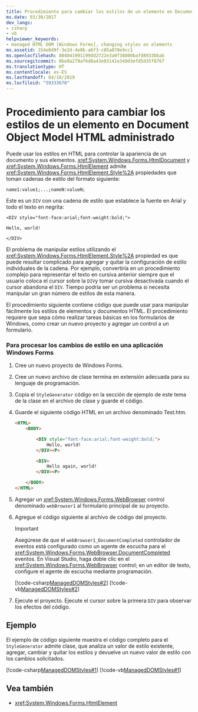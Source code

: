 ```yaml
---
title: Procedimiento para cambiar los estilos de un elemento en Document Object Model HTML administrado
ms.date: 03/30/2017
dev_langs:
- csharp
- vb
helpviewer_keywords:
- managed HTML DOM [Windows Forms], changing styles on elements
ms.assetid: 154e8d9f-3e2d-4e8b-a6f3-c85a070e9cc1
ms.openlocfilehash: 804041991199dd2722e3a0f38800bafd8933bbab
ms.sourcegitcommit: 0be8a279af6d8a43e03141e349d3efd5d35f8767
ms.translationtype: HT
ms.contentlocale: es-ES
ms.lasthandoff: 04/18/2019
ms.locfileid: "59333670"
---
```

# <a name="how-to-change-styles-on-an-element-in-the-managed-html-document-object-model"></a>Procedimiento para cambiar los estilos de un elemento en Document Object Model HTML administrado

Puede usar los estilos en HTML para controlar la apariencia de un documento y sus elementos. <xref:System.Windows.Forms.HtmlDocument> y <xref:System.Windows.Forms.HtmlElement> admite <xref:System.Windows.Forms.HtmlElement.Style%2A> propiedades que toman cadenas de estilo del formato siguiente:

`name1:value1;...;nameN:valueN;`

Este es un `DIV` con una cadena de estilo que establece la fuente en Arial y todo el texto en negrita:

`<DIV style="font-face:arial;font-weight:bold;">`

`Hello, world!`

`</DIV>`

El problema de manipular estilos utilizando el <xref:System.Windows.Forms.HtmlElement.Style%2A> propiedad es que puede resultar complicado para agregar y quitar la configuración de estilo individuales de la cadena. Por ejemplo, convertiría en un procedimiento complejo para representar el texto en cursiva anterior siempre que el usuario coloca el cursor sobre la `DIV`y tomar cursiva desactivada cuando el cursor abandona el `DIV`. Tiempo podría ser un problema si necesita manipular un gran número de estilos de esta manera.

El procedimiento siguiente contiene código que puede usar para manipular fácilmente los estilos de elementos y documentos HTML. El procedimiento requiere que sepa cómo realizar tareas básicas en los formularios de Windows, como crear un nuevo proyecto y agregar un control a un formulario.

### <a name="to-process-style-changes-in-a-windows-forms-application"></a>Para procesar los cambios de estilo en una aplicación Windows Forms

1. Cree un nuevo proyecto de Windows Forms.

2. Cree un nuevo archivo de clase termina en extensión adecuada para su lenguaje de programación.

3. Copia el `StyleGenerator` código en la sección de ejemplo de este tema de la clase en el archivo de clase y guarde el código.

4. Guarde el siguiente código HTML en un archivo denominado Test.htm.

    ```html
    <HTML>
        <BODY>

            <DIV style="font-face:arial;font-weight:bold;">
                Hello, world!
            </DIV><P>

            <DIV>
                Hello again, world!
            </DIV><P>

        </BODY>
    </HTML>
    ```

5. Agregar un <xref:System.Windows.Forms.WebBrowser> control denominado `webBrowser1` al formulario principal de su proyecto.

6. Agregue el código siguiente al archivo de código del proyecto.

    > [!IMPORTANT]
    >  Asegúrese de que el `webBrowser1_DocumentCompleted` controlador de eventos está configurado como un agente de escucha para el <xref:System.Windows.Forms.WebBrowser.DocumentCompleted> eventos. En Visual Studio, haga doble clic en el <xref:System.Windows.Forms.WebBrowser> control; en un editor de texto, configure el agente de escucha mediante programación.  
  
     [!code-csharp[ManagedDOMStyles#2](~/samples/snippets/csharp/VS_Snippets_Winforms/ManagedDOMStyles/CS/Form1.cs#2)]
     [!code-vb[ManagedDOMStyles#2](~/samples/snippets/visualbasic/VS_Snippets_Winforms/ManagedDOMStyles/VB/Form1.vb#2)]  
  
7. Ejecute el proyecto. Ejecute el cursor sobre la primera `DIV` para observar los efectos del código.  
  
## <a name="example"></a>Ejemplo  
 El ejemplo de código siguiente muestra el código completo para el `StyleGenerator` admite clase, que analiza un valor de estilo existente, agregar, cambiar y quitar los estilos y devuelve un nuevo valor de estilo con los cambios solicitados.  
  
 [!code-csharp[ManagedDOMStyles#1](~/samples/snippets/csharp/VS_Snippets_Winforms/ManagedDOMStyles/CS/StyleGenerator.cs#1)]
 [!code-vb[ManagedDOMStyles#1](~/samples/snippets/visualbasic/VS_Snippets_Winforms/ManagedDOMStyles/VB/StyleGenerator.vb#1)]  
  
## <a name="see-also"></a>Vea también

- <xref:System.Windows.Forms.HtmlElement>
